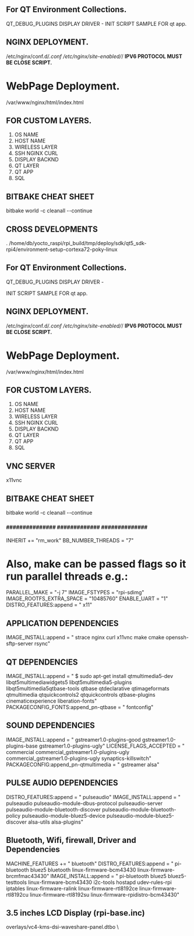 ## For QT Environment Collections.

QT_DEBUG_PLUGINS
DISPLAY DRIVER - 
INIT SCRIPT SAMPLE FOR  qt app.  



## NGINX DEPLOYMENT.
/etc/nginx/conf.d/*.conf
/etc/nginx/site-enabled/*/
**IPV6 PROTOCOL MUST BE CLOSE SCRIPT.**
# WebPage Deployment.
/var/www/nginx/html/index.html



## FOR CUSTOM LAYERS.
1. OS NAME 
2. HOST NAME
4. WIRELESS LAYER
5. SSH NGINX CURL
6. DISPLAY BACKND
7. QT LAYER
8. QT APP
9. SQL




## BITBAKE CHEAT SHEET

bitbake world -c cleanall --continue

## CROSS DEVELOPMENTS
. /home/db/yocto_raspi/rpi_build/tmp/deploy/sdk/qt5_sdk-rpi4/environment-setup-cortexa72-poky-linux


## For QT Environment Collections.

QT_DEBUG_PLUGINS
DISPLAY DRIVER - 

INIT SCRIPT SAMPLE FOR  qt app.  



## NGINX DEPLOYMENT.
/etc/nginx/conf.d/*.conf
/etc/nginx/site-enabled/*/
**IPV6 PROTOCOL MUST BE CLOSE SCRIPT.**
# WebPage Deployment.
/var/www/nginx/html/index.html



## FOR CUSTOM LAYERS.
1. OS NAME 
2. HOST NAME
4. WIRELESS LAYER
5. SSH NGINX CURL
6. DISPLAY BACKND
7. QT LAYER
8. QT APP
9. SQL


## VNC SERVER
x11vnc

## BITBAKE CHEAT SHEET

bitbake world -c cleanall --continue

### #################################################
#### ############### ############# ############## ###
INHERIT += "rm_work"
BB_NUMBER_THREADS = "7" 
# Also, make can be passed flags so it run parallel threads e.g.: 
PARALLEL_MAKE = "-j 7" 
IMAGE_FSTYPES = "rpi-sdimg"
IMAGE_ROOTFS_EXTRA_SPACE = "10485760"
ENABLE_UART = "1"
DISTRO_FEATURES:append = " x11"
## ##############################################################################
## ##############################################################################
## ##############################################################################
## APPLICATION DEPENDENCIES

IMAGE_INSTALL:append = " strace nginx curl x11vnc make cmake openssh-sftp-server rsync" 

## ###############################################################
## QT DEPENDENCIES

IMAGE_INSTALL:append = " $ sudo apt-get install qtmultimedia5-dev libqt5multimediawidgets5 libqt5multimedia5-plugins libqt5multimedia5qtbase-tools qtbase qtdeclarative qtimageformats qtmultimedia qtquickcontrols2 qtquickcontrols qtbase-plugins cinematicexperience liberation-fonts"
PACKAGECONFIG_FONTS:append_pn-qtbase = " fontconfig"

## #########################################################################
## SOUND DEPENDENCIES

IMAGE_INSTALL:append = " gstreamer1.0-plugins-good gstreamer1.0-plugins-base gstreamer1.0-plugins-ugly"
LICENSE_FLAGS_ACCEPTED = " commercial commercial_gstreamer1.0-plugins-ugly commercial_gstreamer1.0-plugins-ugly synaptics-killswitch"
PACKAGECONFIG:append_pn-qtmultimedia = " gstreamer alsa" 

## PULSE AUDIO DEPENDENCIES

DISTRO_FEATURES:append = " pulseaudio"
IMAGE_INSTALL:append = " pulseaudio pulseaudio-module-dbus-protocol pulseaudio-server pulseaudio-module-bluetooth-discover pulseaudio-module-bluetooth-policy pulseaudio-module-bluez5-device pulseaudio-module-bluez5-discover alsa-utils alsa-plugins"

## #######################################################################################
## Bluetooth, Wifi, firewall, Driver and Dependencies
MACHINE_FEATURES += " bluetooth"
DISTRO_FEATURES:append = " pi-bluetooth bluez5 bluetooth linux-firmware-bcm43430 linux-firmware-brcmfmac43430"
IMAGE_INSTALL:append = " pi-bluetooth bluez5 bluez5-testtools linux-firmware-bcm43430 i2c-tools hostapd udev-rules-rpi iptables linux-firmware-ralink linux-firmware-rtl8192ce linux-firmware-rtl8192cu linux-firmware-rtl8192su linux-firmware-rpidistro-bcm43430"

## ####################################
## 3.5 inches LCD Display (rpi-base.inc)
overlays/vc4-kms-dsi-waveshare-panel.dtbo \